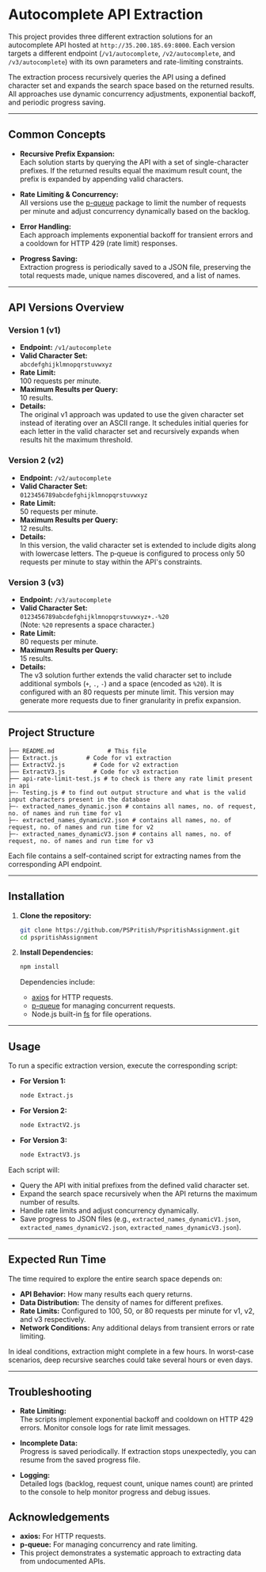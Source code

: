 # Autocomplete API Extraction

This project provides three different extraction solutions for an autocomplete API hosted at `http://35.200.185.69:8000`. Each version targets a different endpoint (`/v1/autocomplete`, `/v2/autocomplete`, and `/v3/autocomplete`) with its own parameters and rate-limiting constraints.

The extraction process recursively queries the API using a defined character set and expands the search space based on the returned results. All approaches use dynamic concurrency adjustments, exponential backoff, and periodic progress saving.

---

## Common Concepts

- **Recursive Prefix Expansion:**  
  Each solution starts by querying the API with a set of single-character prefixes. If the returned results equal the maximum result count, the prefix is expanded by appending valid characters.

- **Rate Limiting & Concurrency:**  
  All versions use the [p-queue](https://www.npmjs.com/package/p-queue) package to limit the number of requests per minute and adjust concurrency dynamically based on the backlog.

- **Error Handling:**  
  Each approach implements exponential backoff for transient errors and a cooldown for HTTP 429 (rate limit) responses.

- **Progress Saving:**  
  Extraction progress is periodically saved to a JSON file, preserving the total requests made, unique names discovered, and a list of names.

---

## API Versions Overview

### Version 1 (v1)
- **Endpoint:** `/v1/autocomplete`
- **Valid Character Set:**  
  `abcdefghijklmnopqrstuvwxyz`
- **Rate Limit:**  
  100 requests per minute.
- **Maximum Results per Query:**  
  10 results.
- **Details:**  
  The original v1 approach was updated to use the given character set instead of iterating over an ASCII range. It schedules initial queries for each letter in the valid character set and recursively expands when results hit the maximum threshold.

### Version 2 (v2)
- **Endpoint:** `/v2/autocomplete`
- **Valid Character Set:**  
  `0123456789abcdefghijklmnopqrstuvwxyz`
- **Rate Limit:**  
  50 requests per minute.
- **Maximum Results per Query:**  
  12 results.
- **Details:**  
  In this version, the valid character set is extended to include digits along with lowercase letters. The p‑queue is configured to process only 50 requests per minute to stay within the API's constraints.

### Version 3 (v3)
- **Endpoint:** `/v3/autocomplete`
- **Valid Character Set:**  
  `0123456789abcdefghijklmnopqrstuvwxyz+.-%20`  
  (Note: `%20` represents a space character.)
- **Rate Limit:**  
  80 requests per minute.
- **Maximum Results per Query:**  
  15 results.
- **Details:**  
  The v3 solution further extends the valid character set to include additional symbols (`+`, `.`, `-`) and a space (encoded as `%20`). It is configured with an 80 requests per minute limit. This version may generate more requests due to finer granularity in prefix expansion.

---

## Project Structure

```
├── README.md               # This file
├── Extract.js        # Code for v1 extraction
├── ExtractV2.js        # Code for v2 extraction
├── ExtractV3.js        # Code for v3 extraction
├── api-rate-limit-test.js # to check is there any rate limit present in api
├─- Testing.js # to find out output structure and what is the valid input characters present in the database
├─- extracted_names_dynamic.json # contains all names, no. of request, no. of names and run time for v1
├─- extracted_names_dynamicV2.json # contains all names, no. of request, no. of names and run time for v2
├─- extracted_names_dynamicV3.json # contains all names, no. of request, no. of names and run time for v3
```

Each file contains a self-contained script for extracting names from the corresponding API endpoint.

---

## Installation

1. **Clone the repository:**

   ```bash
   git clone https://github.com/PSPritish/PspritishAssignment.git
   cd pspritishAssignment
   ```

2. **Install Dependencies:**

   ```bash
   npm install
   ```

   Dependencies include:
   - [axios](https://www.npmjs.com/package/axios) for HTTP requests.
   - [p-queue](https://www.npmjs.com/package/p-queue) for managing concurrent requests.
   - Node.js built-in [fs](https://nodejs.org/api/fs.html) for file operations.

---

## Usage

To run a specific extraction version, execute the corresponding script:

- **For Version 1:**

  ```bash
  node Extract.js
  ```

- **For Version 2:**

  ```bash
  node ExtractV2.js
  ```

- **For Version 3:**

  ```bash
  node ExtractV3.js
  ```

Each script will:
- Query the API with initial prefixes from the defined valid character set.
- Expand the search space recursively when the API returns the maximum number of results.
- Handle rate limits and adjust concurrency dynamically.
- Save progress to JSON files (e.g., `extracted_names_dynamicV1.json`, `extracted_names_dynamicV2.json`, `extracted_names_dynamicV3.json`).

---

## Expected Run Time

The time required to explore the entire search space depends on:
- **API Behavior:** How many results each query returns.
- **Data Distribution:** The density of names for different prefixes.
- **Rate Limits:** Configured to 100, 50, or 80 requests per minute for v1, v2, and v3 respectively.
- **Network Conditions:** Any additional delays from transient errors or rate limiting.

In ideal conditions, extraction might complete in a few hours. In worst-case scenarios, deep recursive searches could take several hours or even days.

---

## Troubleshooting

- **Rate Limiting:**  
  The scripts implement exponential backoff and cooldown on HTTP 429 errors. Monitor console logs for rate limit messages.

- **Incomplete Data:**  
  Progress is saved periodically. If extraction stops unexpectedly, you can resume from the saved progress file.

- **Logging:**  
  Detailed logs (backlog, request count, unique names count) are printed to the console to help monitor progress and debug issues.



## Acknowledgements

- **axios:** For HTTP requests.
- **p-queue:** For managing concurrency and rate limiting.
- This project demonstrates a systematic approach to extracting data from undocumented APIs.
